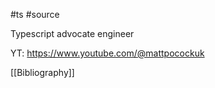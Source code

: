 #ts #source 

Typescript advocate engineer

YT: https://www.youtube.com/@mattpocockuk

[[Bibliography]]